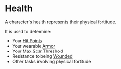 # Health

A character's health represents their physical fortitude.

It is used to determine:

- Your [Hit Points](../Derived%20Statistics/Hit%20Points.md)
- Your wearable [Armor](../../Items%20and%20Gear/Armor/Armor.md)
- Your [Max Scar Threshold](../Progression/Scars.md#Max%20Scar%20Threshold)
- Resistance to being [Wounded](../../Game%20Procedures/Conditions/Wounded.md)
- Other tasks involving physical fortitude
